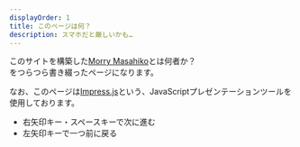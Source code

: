 ```yaml
---
displayOrder: 1
title: このページは何？
description: スマホだと厳しいかも…
---
```


このサイトを構築した[Morry Masahiko](https://twitter.com/dollplayer2501)とは何者か？  
をつらつら書き綴ったページになります。

なお、このページは[Impress.js](impress.js.org)という、JavaScriptプレゼンテーションツールを使用しております。

- 右矢印キー・スペースキーで次に進む
- 左矢印キーで一つ前に戻る
